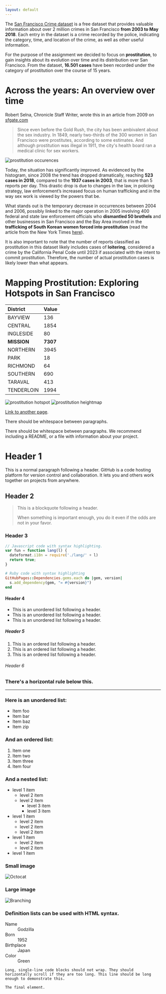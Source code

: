 ```yaml
---
layout: default
---
```


The [San Francisco Crime dataset](https://data.sfgov.org/Public-Safety/Police-Department-Incident-Reports-Historical-2003/tmnf-yvry/about_data) is a free dataset that provides valuable information about over 2 million crimes in San Francisco **from 2003 to May 2018**. Each entry in the dataset is a crime recorded by the police, indicating the category, time, and location of the crime, as well as other useful information.

For the purpose of the assignment we decided to focus on **prostitution**, to gain insights about its evolution over time and its distribution over San Francisco. From the dataset, **16.501 cases** have been recorded under the category of prostitution over the course of 15 years.

# Across the years: An overview over time

Robert Selna, Chronicle Staff Writer, wrote this in an article from 2009 on [sfgate.com](https://www.sfgate.com/crime/article/S-F-s-ambiguous-attitude-toward-brothels-3255663.php)
>Since even before the Gold Rush, the city has been ambivalent about the sex industry. In 1849, nearly two-thirds of the 300 women in San Francisco were prostitutes, according to some estimates. And although prostitution was illegal in 1911, the city's health board ran a medical clinic for sex workers.


![prostitution occurences](https://github.com/magolimbo/SanFranciscoProstitution.github.io/blob/master/images/prostitution_occurences.png)

Today, the situation has significantly improved. As evidenced by the histogram, since 2008 the trend has dropped dramatically, reaching **523 cases in 2018**, compared to the **1937 cases in 2003**, that is more than 5 reports per day. This drastic drop is due to changes in the law, in policing strategy, law enforcement’s increased focus on human trafficking and in the way sex work is viewed by the powers that be.

What stands out is the temporary decrease in occurrences between 2004 and 2006, possibly linked to the major operation in 2005 involving 400 federal and state law enforcement officials who **dismantled 50 brothels** and other businesses in San Francisco and the Bay Area involved in the **trafficking of South Korean women forced into prostitution** (read the article from the New York Times [here](https://www.nytimes.com/2005/07/02/us/agents-said-to-dismantle-a-korean-sex-ring.html)).

It is also important to note that the number of reports classified as prostitution in this dataset likely includes cases of **loitering**, considered a crime by the California Penal Code until 2023 if associated with the intent to commit prostitution. Therefore, the number of actual prostitution cases is likely lower than what appears.

# Mapping Prostitution: Exploring Hotspots in San Francisco

| District    | Value |
|:-------------|:-------|
| BAYVIEW     | 136   |
| CENTRAL     | 1854  |
| INGLESIDE   | 80    |
| **MISSION**     | **7307**  |
| NORTHERN    | 3945  |
| PARK        | 18    |
| RICHMOND    | 64    |
| SOUTHERN    | 690   |
| TARAVAL     | 413   |
| TENDERLOIN  | 1994  |

![prostitution hotspot](https://github.com/magolimbo/SanFranciscoProstitution.github.io/blob/master/images/prostitution_hotspot.png)
![prostitution heightmap](https://github.com/magolimbo/SanFranciscoProstitution.github.io/blob/master/images/prostitution1.png)

[Link to another page](./another-page.html).

There should be whitespace between paragraphs.

There should be whitespace between paragraphs. We recommend including a README, or a file with information about your project.

# Header 1

This is a normal paragraph following a header. GitHub is a code hosting platform for version control and collaboration. It lets you and others work together on projects from anywhere.

## Header 2

> This is a blockquote following a header.
>
> When something is important enough, you do it even if the odds are not in your favor.

### Header 3

```js
// Javascript code with syntax highlighting.
var fun = function lang(l) {
  dateformat.i18n = require('./lang/' + l)
  return true;
}
```

```ruby
# Ruby code with syntax highlighting
GitHubPages::Dependencies.gems.each do |gem, version|
  s.add_dependency(gem, "= #{version}")
end
```

#### Header 4

*   This is an unordered list following a header.
*   This is an unordered list following a header.
*   This is an unordered list following a header.

##### Header 5

1.  This is an ordered list following a header.
2.  This is an ordered list following a header.
3.  This is an ordered list following a header.

###### Header 6




### There's a horizontal rule below this.

* * *

### Here is an unordered list:

*   Item foo
*   Item bar
*   Item baz
*   Item zip

### And an ordered list:

1.  Item one
1.  Item two
1.  Item three
1.  Item four

### And a nested list:

- level 1 item
  - level 2 item
  - level 2 item
    - level 3 item
    - level 3 item
- level 1 item
  - level 2 item
  - level 2 item
  - level 2 item
- level 1 item
  - level 2 item
  - level 2 item
- level 1 item

### Small image

![Octocat](https://github.githubassets.com/images/icons/emoji/octocat.png)

### Large image

![Branching](https://guides.github.com/activities/hello-world/branching.png)


### Definition lists can be used with HTML syntax.

<dl>
<dt>Name</dt>
<dd>Godzilla</dd>
<dt>Born</dt>
<dd>1952</dd>
<dt>Birthplace</dt>
<dd>Japan</dd>
<dt>Color</dt>
<dd>Green</dd>
</dl>

```
Long, single-line code blocks should not wrap. They should horizontally scroll if they are too long. This line should be long enough to demonstrate this.
```

```
The final element.
```
